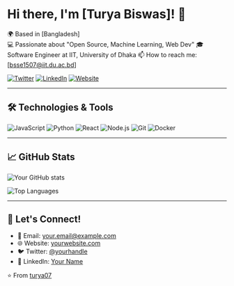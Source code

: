 # Hi there, I'm [Turya Biswas]! 👋

🌍 Based in [Bangladesh]  
💻 Passionate about "Open Source, Machine Learning, Web Dev"
🎓 Software Engineer at IIT, University of Dhaka
📫 How to reach me: [bsse1507@iit.du.ac.bd]  

[![Twitter](https://img.shields.io/badge/-Twitter-1DA1F2?style=flat&logo=twitter&logoColor=white)](https://twitter.com/yourhandle)
[![LinkedIn](https://img.shields.io/badge/-LinkedIn-0077B5?style=flat&logo=linkedin&logoColor=white)](https://linkedin.com/in/yourprofile)
[![Website](https://img.shields.io/badge/-Website-4285F4?style=flat&logo=google-chrome&logoColor=white)](https://yourwebsite.com)

---

## 🛠️ Technologies & Tools

![JavaScript](https://img.shields.io/badge/-JavaScript-F7DF1E?style=flat&logo=javascript&logoColor=black)
![Python](https://img.shields.io/badge/-Python-3776AB?style=flat&logo=python&logoColor=white)
![React](https://img.shields.io/badge/-React-61DAFB?style=flat&logo=react&logoColor=black)
![Node.js](https://img.shields.io/badge/-Node.js-339933?style=flat&logo=node.js&logoColor=white)
![Git](https://img.shields.io/badge/-Git-F05032?style=flat&logo=git&logoColor=white)
![Docker](https://img.shields.io/badge/-Docker-2496ED?style=flat&logo=docker&logoColor=white)

---

## 📈 GitHub Stats

![Your GitHub stats](https://github-readme-stats.vercel.app/api?username=turya07&show_icons=true&theme=radical)

![Top Languages](https://github-readme-stats.vercel.app/api/top-langs/?turya07=yourusername&layout=compact&theme=radical)

---

## 💬 Let's Connect!

- 📧 Email: [your.email@example.com](mailto:your.email@example.com)
- 🌐 Website: [yourwebsite.com](https://yourwebsite.com)
- 🐦 Twitter: [@yourhandle](https://twitter.com/yourhandle)
- 💼 LinkedIn: [Your Name](https://linkedin.com/in/yourprofile)

⭐ From [turya07](https://github.com/turya07)

<!---
turya07/turya07 is a ✨ special ✨ repository because its `README.md` (this file) appears on your GitHub profile.
You can click the Preview link to take a look at your changes.
--->
